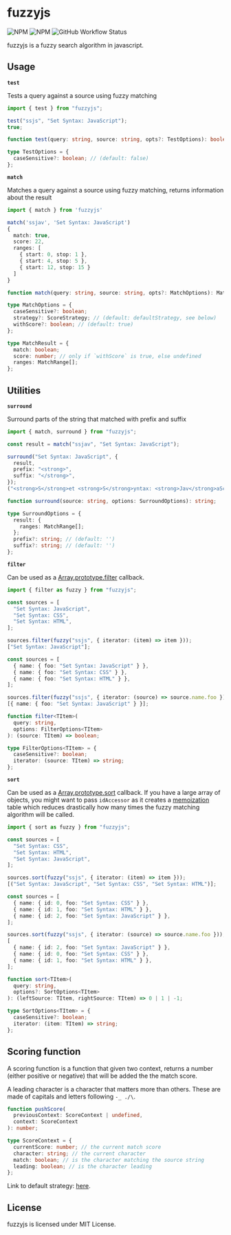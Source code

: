 # fuzzyjs

![NPM](https://img.shields.io/npm/l/@gjuchault/typescript-library-starter)
![NPM](https://img.shields.io/npm/v/@gjuchault/typescript-library-starter)
![GitHub Workflow Status](https://github.com/gjuchault/typescript-library-starter/actions/workflows/typescript-library-starter.yml/badge.svg?branch=main)

fuzzyjs is a fuzzy search algorithm in javascript.

## Usage

**`test`**

Tests a query against a source using fuzzy matching

```ts
import { test } from "fuzzyjs";

test("ssjs", "Set Syntax: JavaScript");
true;
```

```ts
function test(query: string, source: string, opts?: TestOptions): boolean;

type TestOptions = {
  caseSensitive?: boolean; // (default: false)
};
```

**`match`**

Matches a query against a source using fuzzy matching, returns information about the result

```ts
import { match } from 'fuzzyjs'

match('ssjav', 'Set Syntax: JavaScript')
{
  match: true,
  score: 22,
  ranges: [
    { start: 0, stop: 1 },
    { start: 4, stop: 5 },
    { start: 12, stop: 15 }
  ]
}
```

```ts
function match(query: string, source: string, opts?: MatchOptions): MatchResult;

type MatchOptions = {
  caseSensitive?: boolean;
  strategy?: ScoreStrategy; // (default: defaultStrategy, see below)
  withScore?: boolean; // (default: true)
};

type MatchResult = {
  match: boolean;
  score: number; // only if `withScore` is true, else undefined
  ranges: MatchRange[];
};
```

## Utilities

**`surround`**

Surround parts of the string that matched with prefix and suffix

```ts
import { match, surround } from "fuzzyjs";

const result = match("ssjav", "Set Syntax: JavaScript");

surround("Set Syntax: JavaScript", {
  result,
  prefix: "<strong>",
  suffix: "</strong>",
});
("<strong>S</strong>et <strong>S</strong>yntax: <strong>Jav</strong>aScript");
```

```ts
function surround(source: string, options: SurroundOptions): string;

type SurroundOptions = {
  result: {
    ranges: MatchRange[];
  };
  prefix?: string; // (default: '')
  suffix?: string; // (default: '')
};
```

**`filter`**

Can be used as a [Array.prototype.filter](https://developer.mozilla.org/en-US/docs/Web/JavaScript/Reference/Global_Objects/Array/filter) callback.

```ts
import { filter as fuzzy } from "fuzzyjs";

const sources = [
  "Set Syntax: JavaScript",
  "Set Syntax: CSS",
  "Set Syntax: HTML",
];

sources.filter(fuzzy("ssjs", { iterator: (item) => item }));
["Set Syntax: JavaScript"];

const sources = [
  { name: { foo: "Set Syntax: JavaScript" } },
  { name: { foo: "Set Syntax: CSS" } },
  { name: { foo: "Set Syntax: HTML" } },
];

sources.filter(fuzzy("ssjs", { iterator: (source) => source.name.foo }));
[{ name: { foo: "Set Syntax: JavaScript" } }];
```

```ts
function filter<TItem>(
  query: string,
  options: FilterOptions<TItem>
): (source: TItem) => boolean;

type FilterOptions<TItem> = {
  caseSensitive?: boolean;
  iterator: (source: TItem) => string;
};
```

**`sort`**

Can be used as a [Array.prototype.sort](https://developer.mozilla.org/en-US/docs/Web/JavaScript/Reference/Global_Objects/Array/sort) callback.
If you have a large array of objects, you might want to pass `idAccessor` as it creates a [memoization](https://en.wikipedia.org/wiki/Memoization) table which reduces drastically how many times the fuzzy matching algorithm will be called.

```ts
import { sort as fuzzy } from "fuzzyjs";

const sources = [
  "Set Syntax: CSS",
  "Set Syntax: HTML",
  "Set Syntax: JavaScript",
];

sources.sort(fuzzy("ssjs", { iterator: (item) => item }));
[("Set Syntax: JavaScript", "Set Syntax: CSS", "Set Syntax: HTML")];

const sources = [
  { name: { id: 0, foo: "Set Syntax: CSS" } },
  { name: { id: 1, foo: "Set Syntax: HTML" } },
  { name: { id: 2, foo: "Set Syntax: JavaScript" } },
];

sources.sort(fuzzy("ssjs", { iterator: (source) => source.name.foo }));
[
  { name: { id: 2, foo: "Set Syntax: JavaScript" } },
  { name: { id: 0, foo: "Set Syntax: CSS" } },
  { name: { id: 1, foo: "Set Syntax: HTML" } },
];
```

```ts
function sort<TItem>(
  query: string,
  options?: SortOptions<TItem>
): (leftSource: TItem, rightSource: TItem) => 0 | 1 | -1;

type SortOptions<TItem> = {
  caseSensitive?: boolean;
  iterator: (item: TItem) => string;
};
```

## Scoring function

A scoring function is a function that given two context, returns a number (either positive or negative) that will be added the the match score.

A leading character is a character that matters more than others.
These are made of capitals and letters following `-_ ./\`.

```ts
function pushScore(
  previousContext: ScoreContext | undefined,
  context: ScoreContext
): number;

type ScoreContext = {
  currentScore: number; // the current match score
  character: string; // the current character
  match: boolean; // is the character matching the source string
  leading: boolean; // is the character leading
};
```

Link to default strategy: [here](./src/score/defaultStrategy.ts).

## License

fuzzyjs is licensed under MIT License.
